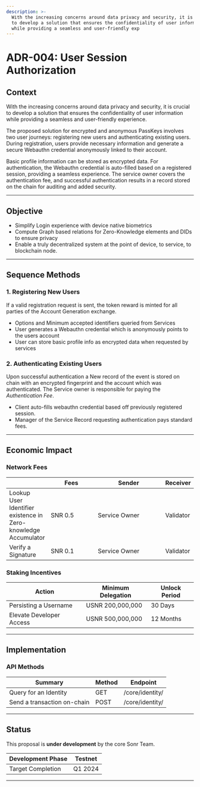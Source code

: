 ```yaml
---
description: >-
  With the increasing concerns around data privacy and security, it is crucial
  to develop a solution that ensures the confidentiality of user information
  while providing a seamless and user-friendly exp
---
```


# ADR-004: User Session Authorization

## Context

With the increasing concerns around data privacy and security, it is crucial to develop a solution that ensures the confidentiality of user information while providing a seamless and user-friendly experience.

The proposed solution for encrypted and anonymous PassKeys involves two user journeys: registering new users and authenticating existing users. During registration, users provide necessary information and generate a secure Webauthn credential anonymously linked to their account.

Basic profile information can be stored as encrypted data. For authentication, the Webauthn credential is auto-filled based on a registered session, providing a seamless experience. The service owner covers the authentication fee, and successful authentication results in a record stored on the chain for auditing and added security.

***

## O**bjective**

* Simplify Login experience with device native biometrics
* Compute Graph based relations for Zero-Knowledge elements and DIDs to ensure privacy
* Enable a truly decentralized system at the point of device, to service, to blockchain node.

***

## Sequence Methods

### 1. Registering New Users

If a valid registration request is sent, the token reward is minted for all parties of the Account Generation exchange.

* Options and Minimum accepted identifiers queried from Services
* User generates a Webauthn credential which is anonymously points to the users account
* User can store basic profile info as encrypted data when requested by services

### 2. Authenticating Existing Users

Upon successful authentication a New record of the event is stored on chain with an encrypted fingerprint and the account which was authenticated. The Service owner is responsible for paying the _Authentication Fee_.

* Client auto-fills webauthn credential based off previously registered session.
* Manager of the Service Record requesting authentication pays standard fees.

***

## Economic Impact

### Network Fees

<table><thead><tr><th></th><th width="115">Fees</th><th width="172">Sender</th><th>Receiver</th></tr></thead><tbody><tr><td>Lookup User Identifier existence in Zero-knowledge Accumulator</td><td>SNR 0.5</td><td>Service Owner</td><td>Validator</td></tr><tr><td>Verify a Signature</td><td>SNR 0.1</td><td>Service Owner</td><td>Validator</td></tr></tbody></table>

### Staking Incentives

| Action                   | Minimum Delegation | Unlock Period |
| ------------------------ | ------------------ | ------------- |
| Persisting a Username    | USNR 200,000,000   | 30 Days       |
| Elevate Developer Access | USNR 500,000,000   | 12 Months     |

***

## Implementation

### API Methods

| Summary                     | Method | Endpoint        |
| --------------------------- | ------ | --------------- |
| Query for an Identity       | GET    | /core/identity/ |
| Send a transaction on-chain | POST   | /core/identity/ |

***

## Status

This proposal is **under development** by the core Sonr Team.

| Development Phase | Testnet |
| ----------------- | ------- |
| Target Completion | Q1 2024 |

***
